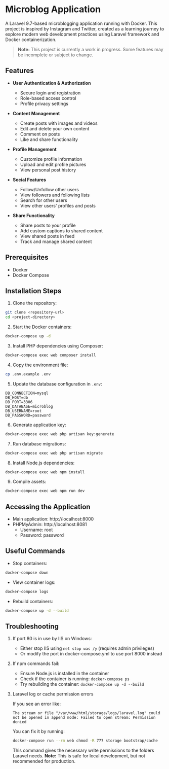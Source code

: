 # Microblog Application

A Laravel 9.7-based microblogging application running with Docker. This project is inspired by Instagram and Twitter, created as a learning journey to explore modern web development practices using Laravel framework and Docker containerization.

> **Note:** This project is currently a work in progress. Some features may be incomplete or subject to change.

## Features

- **User Authentication & Authorization**
  - Secure login and registration
  - Role-based access control
  - Profile privacy settings

- **Content Management**
  - Create posts with images and videos
  - Edit and delete your own content
  - Comment on posts
  - Like and share functionality

- **Profile Management**
  - Customize profile information
  - Upload and edit profile pictures
  - View personal post history

- **Social Features**
  - Follow/Unfollow other users
  - View followers and following lists
  - Search for other users
  - View other users' profiles and posts

- **Share Functionality**
  - Share posts to your profile
  - Add custom captions to shared content
  - View shared posts in feed
  - Track and manage shared content

## Prerequisites

- Docker
- Docker Compose

## Installation Steps

1. Clone the repository:
```bash
git clone <repository-url>
cd <project-directory>
```

2. Start the Docker containers:
```bash
docker-compose up -d
```

3. Install PHP dependencies using Composer:
```bash
docker-compose exec web composer install
```

4. Copy the environment file:
```bash
cp .env.example .env
```

5. Update the database configuration in `.env`:
```env
DB_CONNECTION=mysql
DB_HOST=db
DB_PORT=3306
DB_DATABASE=microblog
DB_USERNAME=root
DB_PASSWORD=password
```

6. Generate application key:
```bash
docker-compose exec web php artisan key:generate
```

7. Run database migrations:
```bash
docker-compose exec web php artisan migrate
```

8. Install Node.js dependencies:
```bash
docker-compose exec web npm install
```

9. Compile assets:
```bash
docker-compose exec web npm run dev
```

## Accessing the Application

- Main application: http://localhost:8000
- PHPMyAdmin: http://localhost:8081
  - Username: root
  - Password: password

## Useful Commands

- Stop containers:
```bash
docker-compose down
```

- View container logs:
```bash
docker-compose logs
```

- Rebuild containers:
```bash
docker-compose up -d --build
```

## Troubleshooting

1. If port 80 is in use by IIS on Windows:
   - Either stop IIS using `net stop was /y` (requires admin privileges)
   - Or modify the port in docker-compose.yml to use port 8000 instead

2. If npm commands fail:
   - Ensure Node.js is installed in the container
   - Check if the container is running: `docker-compose ps`
   - Try rebuilding the container: `docker-compose up -d --build`

3. Laravel log or cache permission errors

   If you see an error like:

   ```
   The stream or file "/var/www/html/storage/logs/laravel.log" could not be opened in append mode: Failed to open stream: Permission denied
   ```

   You can fix it by running:

   ```bash
   docker-compose run --rm web chmod -R 777 storage bootstrap/cache
   ```

   This command gives the necessary write permissions to the folders Laravel needs.
   **Note:** This is safe for local development, but not recommended for production.
